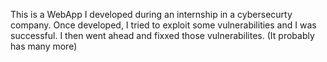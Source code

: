This is a WebApp I developed during an internship in a cybersecurty company.
Once developed, I tried to exploit some vulnerabilities and I was successful.
I then went ahead and fixxed those vulnerabilites. (It probably has many more)
